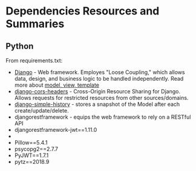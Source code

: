# Dependencies Resources and Summaries

## Python
From requirements.txt:
 * [Django](https://www.djangoproject.com/) - Web framework. Employes "Loose Coupling," which allows data, design, and business logic to be handled independently. Read more about [model, view, template](https://djangobook.com/mdj2-django-structure/)
 * [django-cors-headers](https://pypi.org/project/django-cors-headers/) - Cross-Origin Resource Sharing for Django. Allows requests for restricted resources from other sources/domains.
 * [django-simple-history](https://django-simple-history.readthedocs.io/en/latest/) - stores a snapshot of the Model after each create/update/delete.
 * djangorestframework - equips the web framework to rely on a RESTful API
 * djangorestframework-jwt==1.11.0
 * 
 * Pillow==5.4.1
 * psycopg2==2.7.7
 * PyJWT==1.7.1
 * pytz==2018.9